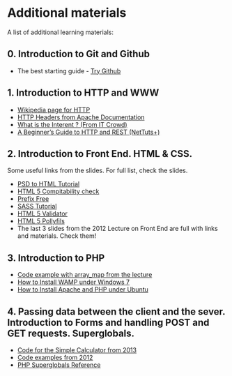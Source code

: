 Additional materials
========================================

A list of additional learning materials:

## 0. Introduction to Git and Github

* The best starting guide - [Try Github](#http://try.github.io/)

## 1. Introduction to HTTP and WWW

* [Wikipedia page for HTTP](http://en.wikipedia.org/wiki/Hypertext_Transfer_Protocol)
* [HTTP Headers from Apache Documentation](http://trafficserver.apache.org/docs/v2/sdk/HTTPHeaders.html)
* [What is the Interent ? (From IT Crowd)](http://www.youtube.com/watch?v=UTBsm0LzSP0)
* [A Beginner’s Guide to HTTP and REST (NetTuts+)](http://net.tutsplus.com/tutorials/other/a-beginners-introduction-to-http-and-rest/)

## 2. Introduction to Front End. HTML & CSS.

Some useful links from the slides. For full list, check the slides.

* [PSD to HTML Tutorial](http://net.tutsplus.com/tutorials/site-builds/from-psd-to-html-building-a-set-of-website-designs-step-by-step/)
* [HTML 5 Compitability check](http://caniuse.com)
* [Prefix Free](http://leaverou.github.io/prefixfree/)
* [SASS Tutorial](http://sass-lang.com/tutorial.html)
* [HTML 5 Validator](http://validator.nu/)
* [HTML 5 Pollyfils](https://github.com/Modernizr/Modernizr/wiki/HTML5-Cross-browser-Polyfills)
* The last 3 slides from the 2012 Lecture on Front End are full with links and materials. Check them!

## 3. Introduction to PHP

* [Code example with array_map from the lecture](https://gist.github.com/RadoRado/338b3207ba80a031de71)
* [How to Install WAMP under Windows 7](http://www.youtube.com/watch?v=3j5lxcV_320)
* [How to Install Apache and PHP under Ubuntu](http://www.howtogeek.com/howto/ubuntu/installing-php5-and-apache-on-ubuntu/)

## 4. Passing data between the client and the sever. Introduction to Forms and handling POST and GET requests. Superglobals.

* [Code for the Simple Calculator from 2013](https://gist.github.com/RadoRado/9a8381d0389869cb9dfa)
* [Code examples from 2012](https://github.com/RadoRado/PHP2012-Examples)
* [PHP Superglobals Reference](http://php.net/manual/en/language.variables.superglobals.php)
